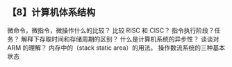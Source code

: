 ## 【8】计算机体系结构

微命令，微指令，微操作什么的比较？
比较 RISC 和 CISC？
指令执行阶段？任务？
解释下存取时间和存储周期的区别？
什么是计算机系统的异步性？
谈谈对 ARM 的理解？
内存中的（stack static area）的用法。
操作数流系统的三种基本状态